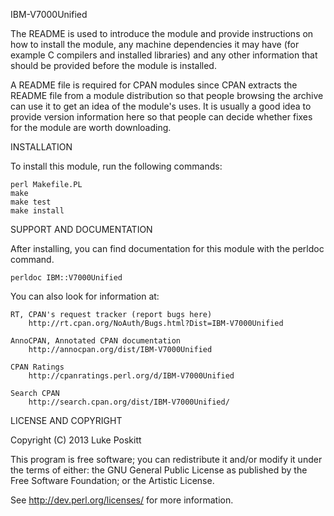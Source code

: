 IBM-V7000Unified

The README is used to introduce the module and provide instructions on
how to install the module, any machine dependencies it may have (for
example C compilers and installed libraries) and any other information
that should be provided before the module is installed.

A README file is required for CPAN modules since CPAN extracts the README
file from a module distribution so that people browsing the archive
can use it to get an idea of the module's uses. It is usually a good idea
to provide version information here so that people can decide whether
fixes for the module are worth downloading.


INSTALLATION

To install this module, run the following commands:

	perl Makefile.PL
	make
	make test
	make install

SUPPORT AND DOCUMENTATION

After installing, you can find documentation for this module with the
perldoc command.

    perldoc IBM::V7000Unified

You can also look for information at:

    RT, CPAN's request tracker (report bugs here)
        http://rt.cpan.org/NoAuth/Bugs.html?Dist=IBM-V7000Unified

    AnnoCPAN, Annotated CPAN documentation
        http://annocpan.org/dist/IBM-V7000Unified

    CPAN Ratings
        http://cpanratings.perl.org/d/IBM-V7000Unified

    Search CPAN
        http://search.cpan.org/dist/IBM-V7000Unified/


LICENSE AND COPYRIGHT

Copyright (C) 2013 Luke Poskitt

This program is free software; you can redistribute it and/or modify it
under the terms of either: the GNU General Public License as published
by the Free Software Foundation; or the Artistic License.

See http://dev.perl.org/licenses/ for more information.

